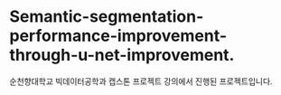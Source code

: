 # Semantic-segmentation-performance-improvement-through-u-net-improvement.

순천향대학교 빅데이터공학과 캡스톤 프로젝트 강의에서 진행된 프로젝트입니다. 

